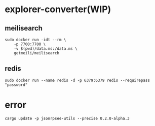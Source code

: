 # explorer-converter(WIP)

## meilisearch

```shell
sudo docker run -idt --rm \
    -p 7700:7700 \
    -v $(pwd)/data.ms:/data.ms \
    getmeili/meilisearch
```

## redis

```shell
sudo docker run --name redis -d -p 6379:6379 redis --requirepass "password"
```

# error

```shell
cargo update -p jsonrpsee-utils --precise 0.2.0-alpha.3
```